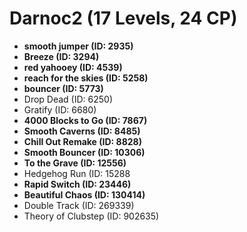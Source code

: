 # Darnoc2 (17 Levels, 24 CP)

- **smooth jumper (ID: 2935)**
- **Breeze (ID: 3294)**
- **red yahooey (ID: 4539)**
- **reach for the skies (ID: 5258)**
- **bouncer (ID: 5773)**
- Drop Dead (ID: 6250)
- Gratify (ID: 6680)
- **4000 Blocks to Go (ID: 7867)**
- **Smooth Caverns (ID: 8485)**
- **Chill Out Remake (ID: 8828)**
- **Smooth Bouncer (ID: 10306)**
- **To the Grave (ID: 12556)**
- Hedgehog Run (ID: 15288
- **Rapid Switch (ID: 23446)**
- **Beautiful Chaos (ID: 130414)**
- Double Track (ID: 269339)
- Theory of Clubstep (ID: 902635)
